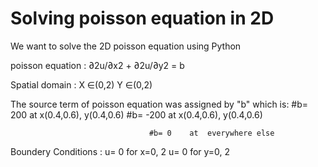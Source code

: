 # Solving poisson equation in 2D
We want to solve the 2D poisson equation using Python

poisson equation : ∂2u/∂x2 + ∂2u/∂y2 = b

Spatial domain : X ∈(0,2) Y ∈(0,2)


The source term of poisson equation was assigned by "b" which is:
 								   #b= 200 at   x(0.4,0.6), y(0.4,0.6)
								   #b= -200 at  x(0.4,0.6), y(0.4,0.6)
								   
								   
								   #b= 0    at  everywhere else
								   
Boundery Conditions : u= 0 for x=0, 2 
		       u= 0 for y=0, 2
